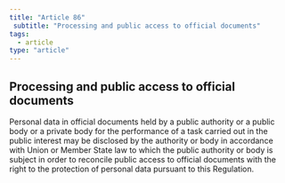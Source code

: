 ```yaml
---
title: "Article 86"
 subtitle: "Processing and public access to official documents"
tags:
  - article
type: "article"
---
```

## Processing and public access to official documents

Personal data in official documents held by a public authority or a public body or a private body for the performance of a task carried out in the public interest may be disclosed by the authority or body in accordance with Union or Member State law to which the public authority or body is subject in order to reconcile public access to official documents with the right to the protection of personal data pursuant to this Regulation.
